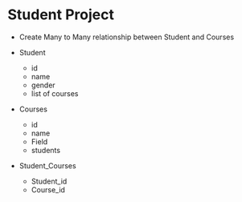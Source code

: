 # Student Project

* Create Many to Many relationship between Student and Courses

* Student
    * id
    * name
    * gender
    * list of courses

* Courses
    * id
    * name
    * Field
    * students

* Student_Courses
    * Student_id
    * Course_id